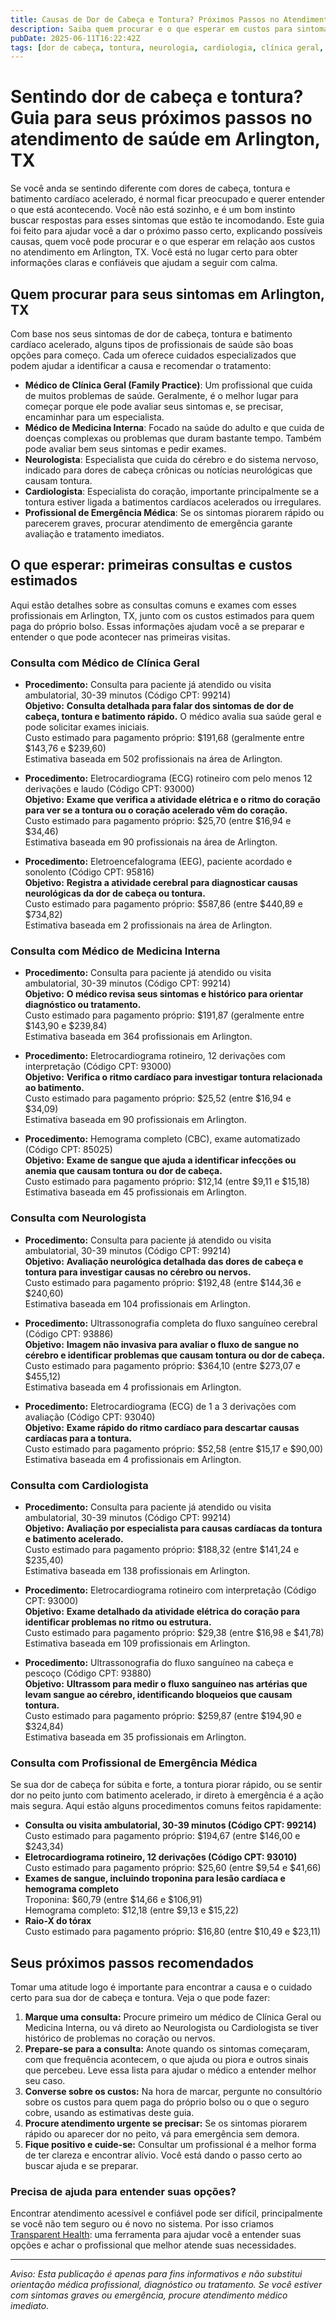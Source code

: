 ```yaml
---
title: Causas de Dor de Cabeça e Tontura? Próximos Passos no Atendimento de Saúde em Arlington, TX  
description: Saiba quem procurar e o que esperar em custos para sintomas de dor de cabeça e tontura em Arlington, TX, para tomar a próxima decisão com segurança.  
pubDate: 2025-06-11T16:22:42Z  
tags: [dor de cabeça, tontura, neurologia, cardiologia, clínica geral, Arlington TX, custos com saúde, sintomas]  
---
```


# Sentindo dor de cabeça e tontura? Guia para seus próximos passos no atendimento de saúde em Arlington, TX

Se você anda se sentindo diferente com dores de cabeça, tontura e batimento cardíaco acelerado, é normal ficar preocupado e querer entender o que está acontecendo. Você não está sozinho, e é um bom instinto buscar respostas para esses sintomas que estão te incomodando. Este guia foi feito para ajudar você a dar o próximo passo certo, explicando possíveis causas, quem você pode procurar e o que esperar em relação aos custos no atendimento em Arlington, TX. Você está no lugar certo para obter informações claras e confiáveis que ajudam a seguir com calma.

## Quem procurar para seus sintomas em Arlington, TX

Com base nos seus sintomas de dor de cabeça, tontura e batimento cardíaco acelerado, alguns tipos de profissionais de saúde são boas opções para começo. Cada um oferece cuidados especializados que podem ajudar a identificar a causa e recomendar o tratamento:

- **Médico de Clínica Geral (Family Practice)**: Um profissional que cuida de muitos problemas de saúde. Geralmente, é o melhor lugar para começar porque ele pode avaliar seus sintomas e, se precisar, encaminhar para um especialista.  
- **Médico de Medicina Interna**: Focado na saúde do adulto e que cuida de doenças complexas ou problemas que duram bastante tempo. Também pode avaliar bem seus sintomas e pedir exames.  
- **Neurologista**: Especialista que cuida do cérebro e do sistema nervoso, indicado para dores de cabeça crônicas ou notícias neurológicas que causam tontura.  
- **Cardiologista**: Especialista do coração, importante principalmente se a tontura estiver ligada a batimentos cardíacos acelerados ou irregulares.  
- **Profissional de Emergência Médica**: Se os sintomas piorarem rápido ou parecerem graves, procurar atendimento de emergência garante avaliação e tratamento imediatos.

## O que esperar: primeiras consultas e custos estimados

Aqui estão detalhes sobre as consultas comuns e exames com esses profissionais em Arlington, TX, junto com os custos estimados para quem paga do próprio bolso. Essas informações ajudam você a se preparar e entender o que pode acontecer nas primeiras visitas.

### Consulta com Médico de Clínica Geral

- **Procedimento:** Consulta para paciente já atendido ou visita ambulatorial, 30-39 minutos (Código CPT: 99214)  
  **Objetivo:** **Consulta detalhada para falar dos sintomas de dor de cabeça, tontura e batimento rápido.** O médico avalia sua saúde geral e pode solicitar exames iniciais.  
  Custo estimado para pagamento próprio: $191,68 (geralmente entre $143,76 e $239,60)  
  Estimativa baseada em 502 profissionais na área de Arlington.

- **Procedimento:** Eletrocardiograma (ECG) rotineiro com pelo menos 12 derivações e laudo (Código CPT: 93000)  
  **Objetivo:** **Exame que verifica a atividade elétrica e o ritmo do coração para ver se a tontura ou o coração acelerado vêm do coração.**  
  Custo estimado para pagamento próprio: $25,70 (entre $16,94 e $34,46)  
  Estimativa baseada em 90 profissionais na área de Arlington.

- **Procedimento:** Eletroencefalograma (EEG), paciente acordado e sonolento (Código CPT: 95816)  
  **Objetivo:** **Registra a atividade cerebral para diagnosticar causas neurológicas da dor de cabeça ou tontura.**  
  Custo estimado para pagamento próprio: $587,86 (entre $440,89 e $734,82)  
  Estimativa baseada em 2 profissionais na área de Arlington.

### Consulta com Médico de Medicina Interna

- **Procedimento:** Consulta para paciente já atendido ou visita ambulatorial, 30-39 minutos (Código CPT: 99214)  
  **Objetivo:** **O médico revisa seus sintomas e histórico para orientar diagnóstico ou tratamento.**  
  Custo estimado para pagamento próprio: $191,87 (geralmente entre $143,90 e $239,84)  
  Estimativa baseada em 364 profissionais em Arlington.

- **Procedimento:** Eletrocardiograma rotineiro, 12 derivações com interpretação (Código CPT: 93000)  
  **Objetivo:** **Verifica o ritmo cardíaco para investigar tontura relacionada ao batimento.**  
  Custo estimado para pagamento próprio: $25,52 (entre $16,94 e $34,09)  
  Estimativa baseada em 90 profissionais em Arlington.

- **Procedimento:** Hemograma completo (CBC), exame automatizado (Código CPT: 85025)  
  **Objetivo:** **Exame de sangue que ajuda a identificar infecções ou anemia que causam tontura ou dor de cabeça.**  
  Custo estimado para pagamento próprio: $12,14 (entre $9,11 e $15,18)  
  Estimativa baseada em 45 profissionais em Arlington.

### Consulta com Neurologista

- **Procedimento:** Consulta para paciente já atendido ou visita ambulatorial, 30-39 minutos (Código CPT: 99214)  
  **Objetivo:** **Avaliação neurológica detalhada das dores de cabeça e tontura para investigar causas no cérebro ou nervos.**  
  Custo estimado para pagamento próprio: $192,48 (entre $144,36 e $240,60)  
  Estimativa baseada em 104 profissionais em Arlington.

- **Procedimento:** Ultrassonografia completa do fluxo sanguíneo cerebral (Código CPT: 93886)  
  **Objetivo:** **Imagem não invasiva para avaliar o fluxo de sangue no cérebro e identificar problemas que causam tontura ou dor de cabeça.**  
  Custo estimado para pagamento próprio: $364,10 (entre $273,07 e $455,12)  
  Estimativa baseada em 4 profissionais em Arlington.

- **Procedimento:** Eletrocardiograma (ECG) de 1 a 3 derivações com avaliação (Código CPT: 93040)  
  **Objetivo:** **Exame rápido do ritmo cardíaco para descartar causas cardíacas para a tontura.**  
  Custo estimado para pagamento próprio: $52,58 (entre $15,17 e $90,00)  
  Estimativa baseada em 4 profissionais em Arlington.

### Consulta com Cardiologista

- **Procedimento:** Consulta para paciente já atendido ou visita ambulatorial, 30-39 minutos (Código CPT: 99214)  
  **Objetivo:** **Avaliação por especialista para causas cardíacas da tontura e batimento acelerado.**  
  Custo estimado para pagamento próprio: $188,32 (entre $141,24 e $235,40)  
  Estimativa baseada em 138 profissionais em Arlington.

- **Procedimento:** Eletrocardiograma rotineiro com interpretação (Código CPT: 93000)  
  **Objetivo:** **Exame detalhado da atividade elétrica do coração para identificar problemas no ritmo ou estrutura.**  
  Custo estimado para pagamento próprio: $29,38 (entre $16,98 e $41,78)  
  Estimativa baseada em 109 profissionais em Arlington.

- **Procedimento:** Ultrassonografia do fluxo sanguíneo na cabeça e pescoço (Código CPT: 93880)  
  **Objetivo:** **Ultrassom para medir o fluxo sanguíneo nas artérias que levam sangue ao cérebro, identificando bloqueios que causam tontura.**  
  Custo estimado para pagamento próprio: $259,87 (entre $194,90 e $324,84)  
  Estimativa baseada em 35 profissionais em Arlington.

### Consulta com Profissional de Emergência Médica

Se sua dor de cabeça for súbita e forte, a tontura piorar rápido, ou se sentir dor no peito junto com batimento acelerado, ir direto à emergência é a ação mais segura. Aqui estão alguns procedimentos comuns feitos rapidamente:

- **Consulta ou visita ambulatorial, 30-39 minutos (Código CPT: 99214)**  
  Custo estimado para pagamento próprio: $194,67 (entre $146,00 e $243,34)  
- **Eletrocardiograma rotineiro, 12 derivações (Código CPT: 93010)**  
  Custo estimado para pagamento próprio: $25,60 (entre $9,54 e $41,66)  
- **Exames de sangue, incluindo troponina para lesão cardíaca e hemograma completo**  
  Troponina: $60,79 (entre $14,66 e $106,91)  
  Hemograma completo: $12,18 (entre $9,13 e $15,22)  
- **Raio-X do tórax**  
  Custo estimado para pagamento próprio: $16,80 (entre $10,49 e $23,11)

## Seus próximos passos recomendados

Tomar uma atitude logo é importante para encontrar a causa e o cuidado certo para sua dor de cabeça e tontura. Veja o que pode fazer:

1. **Marque uma consulta:** Procure primeiro um médico de Clínica Geral ou Medicina Interna, ou vá direto ao Neurologista ou Cardiologista se tiver histórico de problemas no coração ou nervos.  
2. **Prepare-se para a consulta:** Anote quando os sintomas começaram, com que frequência acontecem, o que ajuda ou piora e outros sinais que percebeu. Leve essa lista para ajudar o médico a entender melhor seu caso.  
3. **Converse sobre os custos:** Na hora de marcar, pergunte no consultório sobre os custos para quem paga do próprio bolso ou o que o seguro cobre, usando as estimativas deste guia.  
4. **Procure atendimento urgente se precisar:** Se os sintomas piorarem rápido ou aparecer dor no peito, vá para emergência sem demora.  
5. **Fique positivo e cuide-se:** Consultar um profissional é a melhor forma de ter clareza e encontrar alívio. Você está dando o passo certo ao buscar ajuda e se preparar.

### Precisa de ajuda para entender suas opções?

Encontrar atendimento acessível e confiável pode ser difícil, principalmente se você não tem seguro ou é novo no sistema. Por isso criamos [Transparent Health](https://transparenthealth.ai): uma ferramenta para ajudar você a entender suas opções e achar o profissional que melhor atende suas necessidades.

---

*Aviso: Esta publicação é apenas para fins informativos e não substitui orientação médica profissional, diagnóstico ou tratamento. Se você estiver com sintomas graves ou emergência, procure atendimento médico imediato.*